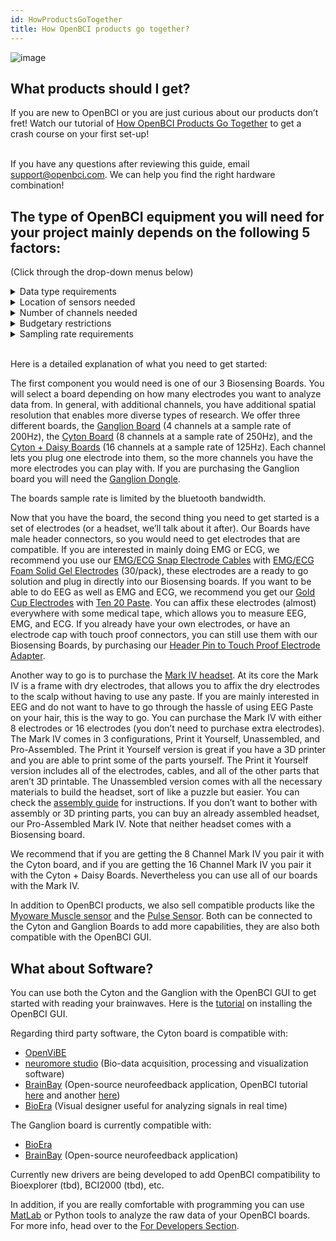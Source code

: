 ```yaml
---
id: HowProductsGoTogether
title: How OpenBCI products go together?
---
```

![image](../assets/GettingStartedImages/How_products_go_together.png)

## What products should I get?

If you are new to OpenBCI or you are just curious about our products don’t fret! Watch our tutorial of [How OpenBCI Products Go Together](https://youtu.be/QIWswAOFp8w) to get a crash course on your first set-up! 

<br> If you have any questions after reviewing this guide, email support@openbci.com. We can help you find the right hardware combination!

## The type of OpenBCI equipment you will need for your project mainly depends on the following 5 factors: 
(Click through the drop-down menus below)
<details>
<summary>Data type requirements</summary>
<ul><li>Are you looking to sample <a href="https://docs.openbci.com/GettingStarted/Biosensing-Setups/EEGSetup/">EEG (brain)</a>, <a href="https://docs.openbci.com/GettingStarted/Biosensing-Setups/ECGSetup/">ECG (heart)</a>, <a href="https://docs.openbci.com/GettingStarted/Biosensing-Setups/EMGSetup/">EMG (muscle)</a>, EDA (Electrodermal activity), movement, etc? </li>
</details>

<details>
<summary>Location of sensors needed</summary>
<ul><li>This factor is directly related to the <b>data type</b> you are collecting. For example, you would not purchase a cap/headset if you are looking to gather EMG (muscle) data from the legs. </li>
<li>For a more specific example, if you want sensor locations on the midline (top of the head) to measure brain data (EEG), then a good product option would be an EEG cap or the Ultracortex EEG Headset. </li></ul>
</details>

<details>
<summary>Number of channels needed</summary>
<ul><li>i.e. number of sensor locations. OpenBCI hardware offers up to 16 channels / sensors. 
  <br> These include the Ganglion (4-channels), Cyton (8-channels), Cyton + Daisy (16-channels)</li>
<li>For some research there is a minimum channel count needed. We recommend a minimum of 8 channels for SSVEP, P300, and motor imagery. In the <a href="https://docs.google.com/spreadsheets/d/1WvolD2-QJ5aUJy5o0Dq5wdFQtLMkMtppZT8s_ihYyA4/edit?usp=sharing">OpenBCI research collection</a>, the Cyton 8-channel and CytonDaisy 16-channel boards are most commonly used. For QEEG / ERP / P300 / VEP, the 16-channel gel electrode cap will perform the best.</li>
<li><a href="https://mentalab.com/number-of-eeg-channels/#soler-ref">Why more EEG channels is not always better</a></li>
<li><a href="https://www.mdpi.com/1424-8220/22/23/9156">14-channel EEG shown to be comparable to 32 channels</a></li>
<li><a href="https://openbci.com/forum/index.php?p=/discussion/3104/are-large-numbers-of-channels-superior-to-smaller-numbers-resolved">Why as few as 4 channels is sufficient for neurofeedback</a></li></ul>
</details>

<details>
<summary>Budgetary restrictions</summary>
<ul><li>If budget is a significant consideration, I would recommend the gold cup electrodes or the Ag-AgCl snap electrodes as they both offer excellent signal quality for the lowest price and can be used for EEG, ECG, EMG, EOG, and EGG.</li>
</details>

<details>
<summary>Sampling rate requirements</summary>
<ul><li>Ganglion: 200 hz</li>
<li>Cyton: 250 hz</li>
<li>Cyton + daisy: 125 hz</li></ul>
</details>
<br>

Here is a detailed explanation of what you need to get started:

The first component you would need is one of our 3 Biosensing Boards. You will select a board depending on how many electrodes you want to analyze data from. In general, with additional channels, you have additional spatial resolution that enables more diverse types of research. We offer three different boards, the [Ganglion Board](https://shop.openbci.com/collections/frontpage/products/ganglion-board) (4 channels at a sample rate of 200Hz), the [Cyton Board](https://shop.openbci.com/collections/frontpage/products/cyton-biosensing-board-8-channel?variant=38958638542) (8 channels at a sample rate of 250Hz), and the [Cyton + Daisy Boards](https://shop.openbci.com/collections/frontpage/products/cyton-daisy-biosensing-boards-16-channel?variant=38959256526) (16 channels at a sample rate of 125Hz). Each channel lets you plug one electrode into them, so the more channels you have the more electrodes you can play with. If you are purchasing the Ganglion board you will need the [Ganglion Dongle](https://shop.openbci.com/collections/frontpage/products/ganglion-dongle?variant=15473352605768). 

The boards sample rate is limited by the bluetooth bandwidth. 

Now that you have the board, the second thing you need to get started is a set of electrodes (or a headset, we’ll talk about it after). Our Boards have male header connectors, so you would need to get electrodes that are compatible. If you are interested in mainly doing EMG or ECG, we recommend you use our [EMG/ECG Snap Electrode Cables](https://shop.openbci.com/collections/frontpage/products/emg-ecg-snap-electrode-cables?variant=32372786958) with [EMG/ECG Foam Solid Gel Electrodes](https://shop.openbci.com/collections/frontpage/products/skintact-f301-pediatric-foam-solid-gel-electrodes-30-pack?variant=29467659395) (30/pack), these electrodes are a ready to go solution and plug in directly into our Biosensing boards. If you want to be able to do EEG as well as EMG and ECG, we recommend you get our [Gold Cup Electrodes](https://shop.openbci.com/collections/frontpage/products/openbci-gold-cup-electrodes?variant=9056028163) with [Ten 20 Paste](https://shop.openbci.com/collections/frontpage/products/ten20-conductive-paste-2oz-jars?variant=31373533198). You can affix these electrodes (almost) everywhere with some medical tape, which allows you to measure EEG, EMG, and ECG. If you already have your own electrodes, or have an electrode cap with touch proof connectors, you can still use them with our Biosensing Boards, by purchasing our [Header Pin to Touch Proof Electrode Adapter](https://shop.openbci.com/collections/frontpage/products/touch-proof-electrode-cable-adapter?variant=31007211715).

Another way to go is to purchase the [Mark IV headset](https://shop.openbci.com/collections/frontpage/products/ultracortex-mark-iv). At its core the Mark IV is a frame with dry electrodes, that allows you to affix the dry electrodes to the scalp without having to use any paste. If you are mainly interested in EEG and do not want to have to go through the hassle of using EEG Paste on your hair, this is the way to go. You can purchase the Mark IV with either 8 electrodes or 16 electrodes (you don’t need to purchase extra electrodes). The Mark IV comes in 3 configurations, Print it Yourself, Unassembled, and Pro-Assembled. The Print it Yourself version is great if you have a 3D printer and you are able to print some of the parts yourself. The Print it Yourself version includes all of the electrodes, cables, and all of the other parts that aren’t 3D printable. The Unassembled version comes with all the necessary materials to build the headset, sort of like a puzzle but easier. You can check the [assembly guide](AddOns/Headwear/01-Ultracortex-Mark-IV.md) for instructions. If you don’t want to bother with assembly or 3D printing parts, you can buy an already assembled headset, our Pro-Assembled Mark IV. Note that neither headset comes with a Biosensing board.

We recommend that if you are getting the 8 Channel Mark IV you pair it with the Cyton board, and if you are getting the 16 Channel Mark IV you pair it with the Cyton + Daisy Boards. Nevertheless you can use all of our boards with the Mark IV.

In addition to OpenBCI products, we also sell compatible products like the [Myoware Muscle sensor](https://shop.openbci.com/collections/frontpage/products/myoware-muscle-sensor?variant=29472011267) and the [Pulse Sensor](https://shop.openbci.com/collections/frontpage/products/pulse-sensor?variant=22543672899). Both can be connected to the Cyton and Ganglion Boards to add more capabilities, they are also both compatible with the OpenBCI GUI.

## What about Software?

You can use both the Cyton and the Ganglion with the OpenBCI GUI to get started with reading your brainwaves. Here is the [tutorial](Software/OpenBCISoftware/01-OpenBCI_GUI.md) on installing the OpenBCI GUI.

Regarding third party software, the Cyton board is compatible with:

-   [OpenViBE](http://openvibe.inria.fr/drivers-openbci/)
-   [neuromore studio](https://doc.neuromore.com/?cat=0&page=2) (Bio-data acquisition, processing and visualization software)
-   [BrainBay](http://www.shifz.org/brainbay/) (Open-source neurofeedback application, OpenBCI tutorial [here](https://sites.google.com/site/biofeedbackpages/brainbay-openbci) and another [here](http://www.autodidacts.io/use-openbci-with-brainbay-on-ubuntu-linux-and-wine/))
-   [BioEra](http://www.proatech.com/be/manual.html#_OpenBCI) (Visual designer useful for analyzing signals in real time)

The Ganglion board is currently compatible with:

-   [BioEra](http://www.proatech.com/be/manual.html#_Toc477624700)
-   [BrainBay](http://www.shifz.org/brainbay/) (Open-source neurofeedback application)

Currently new drivers are being developed to add OpenBCI compatibility to Bioexplorer (tbd), BCI2000 (tbd), etc.

In addition, if you are really comfortable with programming you can use [MatLab](Software/CompatibleThirdPartySoftware/01-Matlab.md) or Python tools to analyze the raw data of your OpenBCI boards. For more info, head over to the [For Developers Section](ForDevelopers/00-ForDevelopersLanding.md).
